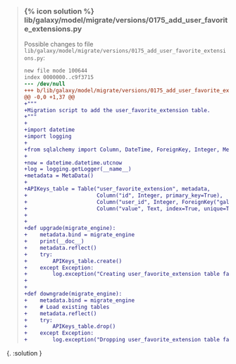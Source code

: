 
> ### {% icon solution %} lib/galaxy/model/migrate/versions/0175_add_user_favorite_extensions.py
> 
> Possible changes to file ``lib/galaxy/model/migrate/versions/0175_add_user_favorite_extensions.py``:
> 
> ```diff
> new file mode 100644
> index 0000000..c9f3715
> --- /dev/null
> +++ b/lib/galaxy/model/migrate/versions/0175_add_user_favorite_extensions.py
> @@ -0,0 +1,37 @@
> +"""
> +Migration script to add the user_favorite_extension table.
> +"""
> +
> +import datetime
> +import logging
> +
> +from sqlalchemy import Column, DateTime, ForeignKey, Integer, MetaData, Table, Text
> +
> +now = datetime.datetime.utcnow
> +log = logging.getLogger(__name__)
> +metadata = MetaData()
> +
> +APIKeys_table = Table("user_favorite_extension", metadata,
> +                      Column("id", Integer, primary_key=True),
> +                      Column("user_id", Integer, ForeignKey("galaxy_user.id"), index=True),
> +                      Column("value", Text, index=True, unique=True))
> +
> +
> +def upgrade(migrate_engine):
> +    metadata.bind = migrate_engine
> +    print(__doc__)
> +    metadata.reflect()
> +    try:
> +        APIKeys_table.create()
> +    except Exception:
> +        log.exception("Creating user_favorite_extension table failed.")
> +
> +
> +def downgrade(migrate_engine):
> +    metadata.bind = migrate_engine
> +    # Load existing tables
> +    metadata.reflect()
> +    try:
> +        APIKeys_table.drop()
> +    except Exception:
> +        log.exception("Dropping user_favorite_extension table failed.")
> ```
{. :solution }
